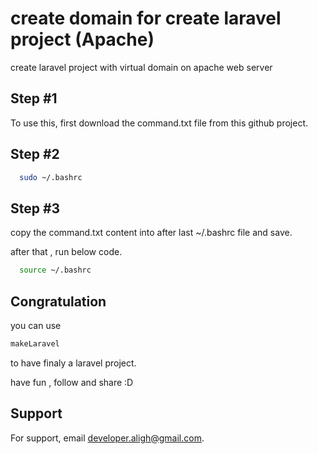 # create domain for create laravel project (Apache)

create laravel project with virtual domain on apache web server



## Step #1

To use this, first download the command.txt file from this github project.

## Step #2

```bash
  sudo ~/.bashrc
```

## Step #3

copy the command.txt content into after last ~/.bashrc file and save.

after that , run below code.

```bash
  source ~/.bashrc
```

## Congratulation

you can use 

```bash
makeLaravel
```
to have finaly a laravel project.

have fun , follow and share :D
## Support

For support, email developer.aligh@gmail.com.

